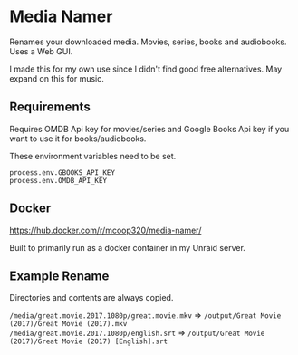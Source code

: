 # Media Namer

Renames your downloaded media. Movies, series, books and audiobooks. Uses a Web GUI.


I made this for my own use since I didn't find good free alternatives. May expand on this for music.

## Requirements

Requires OMDB Api key for movies/series and Google Books Api key if you want to use it for books/audiobooks.

These environment variables need to be set.
```es6
process.env.GBOOKS_API_KEY
process.env.OMDB_API_KEY
```

## Docker

https://hub.docker.com/r/mcoop320/media-namer/

Built to primarily run as a docker container in my Unraid server.

## Example Rename

Directories and contents are always copied.

`/media/great.movie.2017.1080p/great.movie.mkv` => `/output/Great Movie (2017)/Great Movie (2017).mkv`
`/media/great.movie.2017.1080p/english.srt` => `/output/Great Movie (2017)/Great Movie (2017) [English].srt`

